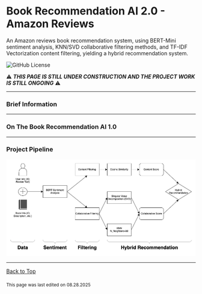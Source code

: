 # Book Recommendation AI 2.0 - Amazon Reviews

An Amazon reviews book recommendation system, using BERT-Mini sentiment analysis, KNN/SVD collaborative filtering methods, and TF-IDF Vectorization content filtering, yielding a hybrid recommendation system. 

![GitHub License](https://img.shields.io/github/license/RandomKiddo/BookRecommendationAI2.0)

:warning: ***THIS PAGE IS STILL UNDER CONSTRUCTION AND THE PROJECT WORK IS STILL ONGOING*** :warning:

___

### Brief Information


___

### On The Book Recommendation AI 1.0

___

### Project Pipeline

![Project Pipeline Image](pipeline.png)

___

[Back to Top](#goodreads-book-recommendation-ai)

<sub>This page was last edited on 08.28.2025</sub>